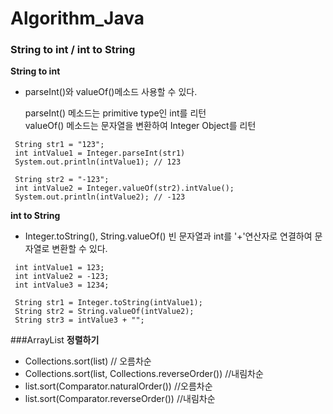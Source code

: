 # Algorithm_Java

### String to int / int to String
 **String to int**
- parseInt()와 valueOf()메소드 사용할 수 있다.

   parseInt() 메소드는 primitive type인 int를 리턴\
   valueOf() 메소드는 문자열을 변환하여 Integer Object를 리턴

``` 
 String str1 = "123";        
 int intValue1 = Integer.parseInt(str1)
 System.out.println(intValue1); // 123
 
 String str2 = "-123";         
 int intValue2 = Integer.valueOf(str2).intValue();         
 System.out.println(intValue2); // -123
```

 **int to String**
- Integer.toString(), String.valueOf() 빈 문자열과 int를 '+'연산자로 연결하여 문자열로 변환할 수 있다.

```
 int intValue1 = 123;        
 int intValue2 = -123;   
 int intValue3 = 1234; 
       
 String str1 = Integer.toString(intValue1);        
 String str2 = String.valueOf(intValue2);
 String str3 = intValue3 + "";

```

###ArrayList
**정렬하기**
- Collections.sort(list) // 오름차순
- Collections.sort(list, Collections.reverseOrder()) //내림차순
- list.sort(Comparator.naturalOrder()) //오름차순
- list.sort(Comparator.reverseOrder()) //내림차순

